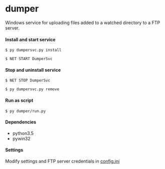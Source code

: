 # dumper
Windows service for uploading files added to a watched directory to a FTP server.

#### Install and start service
```
$ py dumpersvc.py install

$ NET START DumperSvc
```

#### Stop and uninstall service
```
$ NET STOP DumperSvc

$ py dumpersvc.py remove
```

#### Run as script 
```
$ py dumper/run.py
```

#### Dependencies
* python3.5
* pywin32

#### Settings
Modify settings and FTP server credentials in [config.ini](config.ini)
